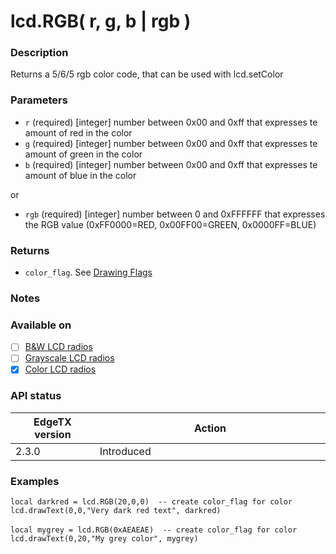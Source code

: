 # lcd.RGB( r, g, b | rgb )

### Description

Returns a 5/6/5 rgb color code, that can be used with lcd.setColor

### Parameters

* `r` (required) \[integer] number between 0x00 and 0xff that expresses te amount of red in the color
* `g` (required) \[integer] number between 0x00 and 0xff that expresses te amount of green in the color
* `b` (required) \[integer]  number between 0x00 and 0xff that expresses te amount of blue in the color

or

* `rgb` (required) \[integer]  number between 0 and 0xFFFFFF that expresses the RGB value (0xFF0000=RED, 0x00FF00=GREEN, 0x0000FF=BLUE)

### Returns

* `color_flag`.   See [Drawing Flags](../../lua-api-programming/drawing-flags-and-colors.md)

### Notes

### Available on

* [ ] [B\&W LCD radios](../../overview/radios/#radios-with-b-and-w-lcd-screen)
* [ ] [Grayscale LCD radios](../../overview/radios/#radios-with-grayscale-lcd-screen)
* [x] [Color LCD radios](../../overview/radios/#radios-with-color-lcd-screen)

### API status

<table><thead><tr><th width="166">EdgeTX version</th><th width="573">Action</th></tr></thead><tbody><tr><td>2.3.0</td><td>Introduced</td></tr></tbody></table>

### Examples

`local darkred = lcd.RGB(20,0,0)  -- create color_flag for color`\
`lcd.drawText(0,0,"Very dark red text", darkred)`\
\
`local mygrey = lcd.RGB(0xAEAEAE)  -- create color_flag for color`\
`lcd.drawText(0,20,"My grey color", mygrey)`\
&#x20;
